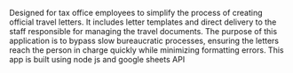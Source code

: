 Designed for tax office employees to simplify the process of creating official travel letters. It includes letter templates and direct delivery to the staff responsible for managing the travel documents. The purpose of this application is to bypass slow bureaucratic processes, ensuring the letters reach the person in charge quickly while minimizing formatting errors. This app is built using node js and google sheets API
